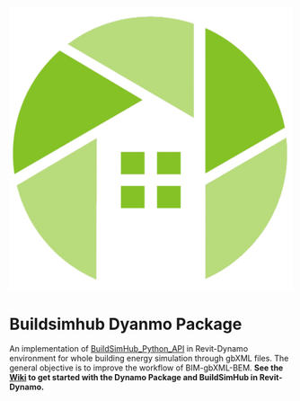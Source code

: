 ![BuildSimHub Logo](https://github.com/ruijis/buildsimhub_dyanmo_package/blob/master/BuildSimHub_Logo.png)

Buildsimhub Dyanmo Package
========================================
An implementation of [BuildSimHub_Python_API](https://github.com/weilix88/buildsimhub_python_api) in Revit-Dynamo environment for whole building energy simulation through gbXML files. The general objective is to improve the workflow of BIM-gbXML-BEM. **See the [Wiki](https://github.com/ruijis/buildsimhub_dyanmo_package/wiki) to get started with the Dynamo Package and BuildSimHub in Revit-Dynamo.**
